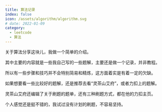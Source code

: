 ```yaml
---
title: 算法记录
index: false
icon: /assets/algorithm/algorithm.svg
# date: 2022-01-09
category:
  - leetcode
  - 算法
---
```

关于算法分享这块儿，我做一个简单的介绍。

其中主要的内容就是一些我自己写的一些题解，主要还是做一个记录，并非教程。

所以有一些步骤和技巧并不会特别简易和精炼，这方面着实是有着一定的欠缺。

如果想要看一些比较好的题解，还是推荐去看“灵茶山艾府”，或者力扣上的题解。

灵茶山艾府还编辑了关于刷题的题单，还有三种刷题方式，都在他的力扣主页。

个人感觉还是挺不错的，我试过没有计划的刷题，不容易坚持。
<Catalog />
